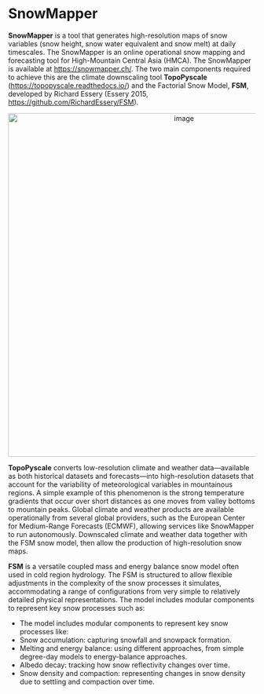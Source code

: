 # SnowMapper
**SnowMapper** is a tool that generates high-resolution maps of snow variables (snow height, snow water equivalent and snow melt) at daily timescales. The SnowMapper is an online operational snow mapping and forecasting tool for High-Mountain Central Asia (HMCA). The SnowMapper is available at https://snowmapper.ch/. The two main components required to achieve this are the climate downscaling tool **TopoPyscale** (https://topopyscale.readthedocs.io/) and the Factorial Snow Model, **FSM**, developed by Richard Essery (Essery 2015, https://github.com/RichardEssery/FSM).

<div align="center">
    <img width="700" alt="image" src="https://github.com/user-attachments/assets/b67a220e-9947-4bc7-9ca5-dff83241fae9">
</div>


**TopoPyscale** converts low-resolution climate and weather data—available as both historical datasets and forecasts—into high-resolution datasets that account for the variability of meteorological variables in mountainous regions. A simple example of this phenomenon is the strong temperature gradients that occur over short distances as one moves from valley bottoms to mountain peaks. Global climate and weather products are available operationally from several global providers, such as the European Center for Medium-Range Forecasts (ECMWF), allowing services like SnowMapper to run autonomously. Downscaled climate and weather data together with the FSM snow model, then allow the production of high-resolution snow maps. 

**FSM** is a versatile coupled mass and energy balance snow model often used in cold region hydrology. The FSM is structured to allow flexible adjustments in the complexity of the snow processes it simulates, accommodating a range of configurations from very simple to relatively detailed physical representations. The model includes modular components to represent key snow processes such as: 
- The model includes modular components to represent key snow processes like: 
- Snow accumulation: capturing snowfall and snowpack formation. 
- Melting and energy balance: using different approaches, from simple degree-day models to energy-balance approaches. 
- Albedo decay: tracking how snow reflectivity changes over time. 
- Snow density and compaction: representing changes in snow density due to settling and compaction over time. 



